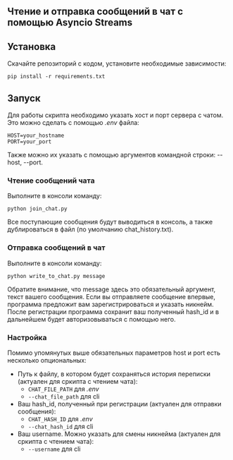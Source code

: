## Чтение и отправка сообщений в чат с помощью Asyncio Streams

## Установка
Скачайте репозиторий с кодом, установите необходимые зависимости:
```
pip install -r requirements.txt
```

## Запуск
Для работы скрипта необходимо указать хост и порт сервера с чатом. Это можно сделать с помощью *.env* файла:
```
HOST=your_hostname
PORT=your_port
```
Также можно их указать с помощью аргументов командной строки: --host, --port.

### Чтение сообщений чата

Выполните в консоли команду:
```
python join_chat.py
```
Все поступающие сообщения будут выводиться в консоль, а также дублироваться в файл (по умолчанию chat_history.txt).

### Отправка сообщений в чат

Выполните в консоли команду:
```
python write_to_chat.py message 
```
Обратите внимание, что message здесь это обязательный аргумент, текст вашего сообщения. Если вы отправляете сообщение впервые, программа предложит вам зарегистрироваться и указать никнейм.
После регистрации программа сохранит ваш полученный hash_id и в дальнейшем будет авторизовываться с помощью него.

### Настройка
Помимо упомянутых выше обязательных параметров host и port есть несколько опциональных:
- Путь к файлу, в котором будет сохраняться история переписки (актуален для сркипта с чтением чата): 
  + `CHAT_FILE_PATH` для *.env*
  + `--chat_file_path` для cli
- Ваш hash_id, полученный при регистрации (актуален для отправки сообщения):
  + `CHAT_HASH_ID` для *.env*
  + `--chat_hash_id` для cli
- Ваш username. Можно указать для смены никнейма (актуален для сркипта с чтением чата):
  + `--username` для cli


